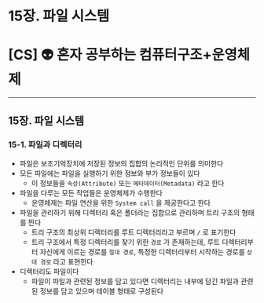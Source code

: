 # 15장. 파일 시스템

# [CS] 👽 혼자 공부하는 컴퓨터구조+운영체제

---

## 15장. 파일 시스템

### 15-1. 파일과 디렉터리

- 파일은 보조기억장치에 저장된 정보의 집합의 논리적인 단위를 의미한다
- 모든 파일에는 파일을 실행하기 위한 정보와 부가 정보들이 있다
  - 이 정보들을 `속성(Attribute)` 또는 `메타데이터(Metadata)` 라고 한다
- 파일을 다루는 모든 작업들은 운영체제가 수행한다
  - 운영체제는 파일 연산을 위한 `System call` 을 제공한다고 한다
- 파일을 관리하기 위해 디렉터리 혹은 폴더라는 집합으로 관리하며 트리 구조의 형태를 띈다
  - 트리 구조의 최상위 디렉터리를 루트 디렉터리라고 부르며 `/` 로 표기한다
  - 트리 구조에서 특정 디렉터리를 찾기 위한 `경로` 가 존재하는데, 루트 디렉터리부터 자신에게 이르는 경로를 `절대 경로`, 특정한 디렉터리부터 시작하는 경로를 `상대 경로` 라고 표현한다
- 디렉터리도 파일이다
  - 파일이 파일과 관련된 정보를 담고 있다면 디렉터리는 내부에 담긴 파일과 관련된 정보를 담고 있으며 테이블 형태로 구성된다
